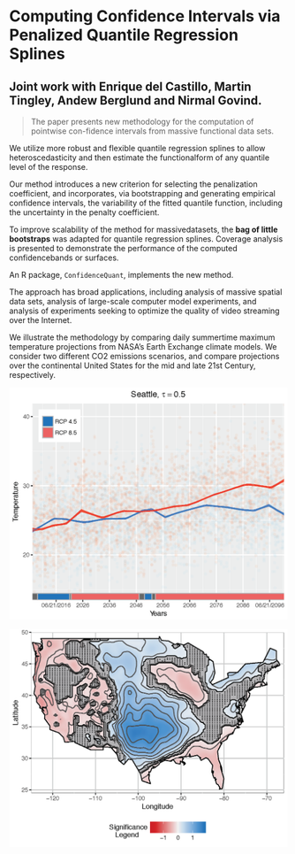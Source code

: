 # Computing Confidence Intervals via Penalized Quantile Regression Splines
## Joint work with Enrique del Castillo, Martin Tingley, Andew Berglund and Nirmal Govind.

> The paper presents new methodology for the computation of pointwise con-fidence intervals from massive functional data sets.

We utilize more robust and flexible quantile regression splines to allow heteroscedasticity and then estimate the functionalform of  any quantile level of the response. 

Our method introduces a  new criterion for selecting the penalization coefficient, and incorporates, via bootstrapping and generating empirical confidence intervals, the variability of the fitted quantile function, including the uncertainty in the penalty coefficient.  

To improve scalability of the method for massivedatasets, the __bag of little bootstraps__ was adapted for quantile regression splines.  Coverage analysis is presented to demonstrate the performance of the computed confidencebands or surfaces.  

An R package, `ConfidenceQuant`, implements the new method.  

The approach has broad applications, including analysis of massive spatial data sets, analysis of large-scale computer model experiments, and analysis of experiments seeking to optimize the quality of video streaming over the Internet.  

We illustrate the methodology by comparing daily summertime maximum temperature projections from NASA’s Earth Exchange climate models. We consider two different CO2 emissions scenarios, and compare projections over the continental United States for the mid and late 21st Century, respectively.

![plot1](plots/T0_5.png)

![plot2](plots/USA0_5_50.png)
